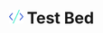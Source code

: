 <h1 align="center">
    <a href="https://github.com/praveenprem/testbed-slack-bot"><img src="images/code.png" width="25" height="25" alt="Bot icon"></a>
  Test Bed
</h1>

